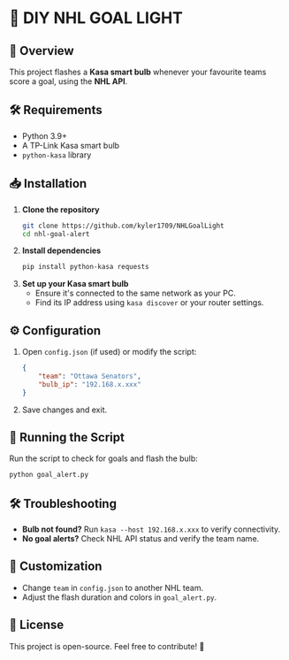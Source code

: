 # 🏒 DIY NHL GOAL LIGHT

## 📌 Overview
This project flashes a **Kasa smart bulb** whenever your favourite teams score a goal, using the **NHL API**.

## 🛠️ Requirements
- Python 3.9+
- A TP-Link Kasa smart bulb
- `python-kasa` library

## 📥 Installation
1. **Clone the repository**
   ```sh
   git clone https://github.com/kyler1709/NHLGoalLight
   cd nhl-goal-alert
   ```
2. **Install dependencies**
   ```sh
   pip install python-kasa requests
   ```
3. **Set up your Kasa smart bulb**
   - Ensure it's connected to the same network as your PC.
   - Find its IP address using `kasa discover` or your router settings.

## ⚙️ Configuration
1. Open `config.json` (if used) or modify the script:
   ```json
   {
       "team": "Ottawa Senators",
       "bulb_ip": "192.168.x.xxx"
   }
   ```
2. Save changes and exit.

## 🚀 Running the Script
Run the script to check for goals and flash the bulb:
```sh
python goal_alert.py
```

## 🛠️ Troubleshooting
- **Bulb not found?** Run `kasa --host 192.168.x.xxx` to verify connectivity.
- **No goal alerts?** Check NHL API status and verify the team name.

## 🎨 Customization
- Change `team` in `config.json` to another NHL team.
- Adjust the flash duration and colors in `goal_alert.py`.

## 📜 License
This project is open-source. Feel free to contribute! 🚀
